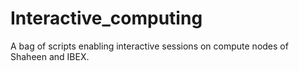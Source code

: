 # Interactive_computing
A bag of scripts enabling interactive sessions on compute nodes of Shaheen and IBEX.
